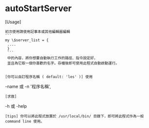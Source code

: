 # autoStartServer

[Usage]

    初次使用請使用記事本或其他編輯器編輯
    ```
    my \$server_list = {
     ....
     }
     ```
     中的內容，將你想要自動執行工作的路徑、指令設定好，
     並且為它取一個你喜歡的名字。存檔後即可使用此程式自動啟動運行。


    [你可以自訂程序名稱 ( default: 'les' )] 使用
-name 或 -n '程序名稱',

    [求救]
-h 或 -help

    [tips] 你可以將此程式放置於 /usr/local/bin/ 目錄下，即可將此程式作為一般 command line 使用。
